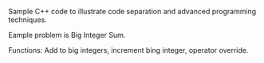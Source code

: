 Sample C++ code to illustrate code separation and advanced programming techniques.

Eample problem is Big Integer Sum.

Functions: Add to big integers, increment bing integer, operator override.


